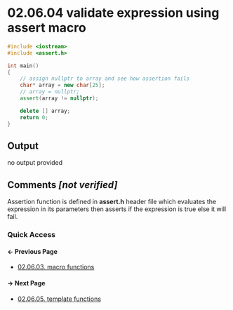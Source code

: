 # 02.06.04 validate expression using assert macro

```cxx
#include <iostream>
#include <assert.h>

int main()
{
    // assign nullptr to array and see how assertion fails
    char* array = new char[25];
    // array = nullptr;
    assert(array != nullptr);

    delete [] array;
    return 0;
}

```

## Output

no output provided

## Comments *[not verified]*

Assertion function is defined in **assert.h** header file which evaluates the expression in its parameters then asserts if the expression is true else it will fail.

### Quick Access

<div class="previous_page pagination">

#### &#8592; Previous Page

* [02.06.03. macro functions](./../../02.object_oriented/06.templates/03.functions.md)

</div>
<div class="next_page pagination">

#### &#8594; Next Page

* [02.06.05. template functions](./../../02.object_oriented/06.templates/05.function.md)

</div>
